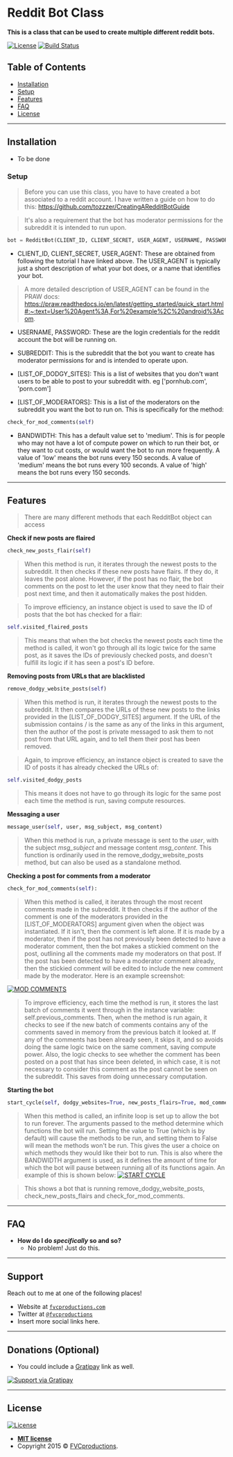 # Reddit Bot Class

**This is a class that can be used to create multiple different reddit bots.**

[![License](http://img.shields.io/:license-mit-blue.svg?style=flat-square)](http://badges.mit-license.org) 
[![Build Status](http://img.shields.io/travis/badges/badgerbadgerbadger.svg?style=flat-square)](https://travis-ci.org/badges/badgerbadgerbadger)

## Table of Contents 
- [Installation](#installation)
- [Setup](#setup)
- [Features](#features)
- [FAQ](#faq)
- [License](#license)


---

## Installation

- To be done


### Setup
> Before you can use this class, you have to have created a bot associated to a reddit account. I have written a guide on how to do this: https://github.com/tozzzer/CreatingARedditBotGuide 

> It's also a requirement that the bot has moderator permissions for the subreddit it is intended to run upon.

```python
bot = RedditBot(CLIENT_ID, CLIENT_SECRET, USER_AGENT, USERNAME, PASSWORD, SUBREDDIT, [LIST_OF_DODGY_SITES], [LIST_OF_MODERATORS], BANDWIDTH)
```
- CLIENT_ID, CLIENT_SECRET, USER_AGENT: These are obtained from following the tutorial I have linked above. The USER_AGENT is typically just a short description of what your bot does, or a name that identifies your bot. 

> A more detailed description of USER_AGENT can be found in the PRAW docs: https://praw.readthedocs.io/en/latest/getting_started/quick_start.html#:~:text=User%20Agent%3A,For%20example%2C%20android%3Acom.

- USERNAME, PASSWORD: These are the login credentials for the reddit account the bot will be running on.

- SUBREDDIT: This is the subreddit that the bot you want to create has moderator permissions for and is intended to operate upon. 

- [LIST_OF_DODGY_SITES]: This is a list of websites that you don't want users to be able to post to your subreddit with. eg ['pornhub.com', 'porn.com'] 

- [LIST_OF_MODERATORS]: This is a list of the moderators on the subreddit you want the bot to run on. This is specifically for the method: 
```python
check_for_mod_comments(self) 
```

- BANDWIDTH: This has a default value set to 'medium'. This is for people who may not have a lot of compute power on which to run their bot, or they want to cut costs, or would want the bot to run more frequently. A value of 'low' means the bot runs every 150 seconds. A value of 'medium' means the bot runs every 100 seconds. A value of 'high' means the bot runs every 150 seconds.

---

## Features
> There are many different methods that each RedditBot object can access

**Check if new posts are flaired**

```python
check_new_posts_flair(self) 
```
> When this method is run, it iterates through the newest posts to the subreddit. It then checks if these new posts have flairs. If they do, it leaves the post alone. However, if the post has no flair, the bot comments on the post to let the user know that they need to flair their post next time, and then it automatically makes the post hidden.

> To improve efficiency, an instance object is used to save the ID of posts that the bot has checked for a flair:

```python
self.visited_flaired_posts
```

> This means that when the bot checks the newest posts each time the method is called, it won't go through all its logic twice for the same post, as it saves the IDs of previously checked posts, and doesn't fulfill its logic if it has seen a post's ID before.

**Removing posts from URLs that are blacklisted**

```python
remove_dodgy_website_posts(self)
```
> When this method is run, it iterates through the newest posts to the subreddit. It then compares the URLs of these new posts to the links provided in the [LIST_OF_DODGY_SITES] argument. If the URL of the submission contains / is the same as any of the links in this argument, then the author of the post is private messaged to ask them to not post from that URL again, and to tell them their post has been removed.

> Again, to improve efficiency, an instance object is created to save the ID of posts it has already checked the URLs of:

```python
self.visited_dodgy_posts
```
> This means it does not have to go through its logic for the same post each time the method is run, saving compute resources.

**Messaging a user**

```python
message_user(self, user, msg_subject, msg_content)
```
> When this method is run, a private message is sent to the *user*, with the subject *msg_subject* and message content *msg_content*. This function is ordinarily used in the remove_dodgy_website_posts method, but can also be used as a standalone method.

**Checking a post for comments from a moderator**

```python
check_for_mod_comments(self):
```
> When this method is called, it iterates through the most recent comments made in the subreddit. It then checks if the author of the comment is one of the moderators provided in the [LIST_OF_MODERATORS] argument given when the object was instantiated. If it isn't, then the comment is left alone. If it is made by a moderator, then if the post has not previously been detected to have a moderator comment, then the bot makes a stickied comment on the post, outlining all the comments made my moderators on that post. If the post has been detected to have a moderator comment already, then the stickied comment will be edited to include the new comment made by the moderator. Here is an example screenshot:

[![MOD COMMENTS](https://snipboard.io/Kk4USo.jpg)]()

> To improve efficiency, each time the method is run, it stores the last batch of comments it went through in the instance variable: self.previous_comments. Then, when the method is run again, it checks to see if the new batch of comments contains any of the comments saved in memory from the previous batch it looked at. If any of the comments has been already seen, it skips it, and so avoids doing the same logic twice on the same comment, saving compute power.
> Also, the logic checks to see whether the comment has been posted on a post that has since been deleted, in which case, it is not necessary to consider this comment as the post cannot be seen on the subreddit. This saves from doing unnecessary computation.

**Starting the bot**

```python
start_cycle(self, dodgy_websites=True, new_posts_flairs=True, mod_comments=True)
```
> When this method is called, an infinite loop is set up to allow the bot to run forever. The arguments passed to the method determine which functions the bot will run. Setting the value to True (which is by default) will cause the methods to be run, and setting them to False will mean the methods won't be run. This gives the user a choice on which methods they would like their bot to run. This is also where the BANDWIDTH argument is used, as it defines the amount of time for which the bot will pause between running all of its functions again. An example of this is shown below: 
[![START CYCLE](https://snipboard.io/kgpw2t.jpg)]()

> This shows a bot that is running remove_dodgy_website_posts, check_new_posts_flairs and check_for_mod_comments.

---

## FAQ

- **How do I do *specifically* so and so?**
    - No problem! Just do this.

---

## Support

Reach out to me at one of the following places!

- Website at <a href="http://fvcproductions.com" target="_blank">`fvcproductions.com`</a>
- Twitter at <a href="http://twitter.com/fvcproductions" target="_blank">`@fvcproductions`</a>
- Insert more social links here.

---

## Donations (Optional)

- You could include a <a href="https://cdn.rawgit.com/gratipay/gratipay-badge/2.3.0/dist/gratipay.png" target="_blank">Gratipay</a> link as well.

[![Support via Gratipay](https://cdn.rawgit.com/gratipay/gratipay-badge/2.3.0/dist/gratipay.png)](https://gratipay.com/fvcproductions/)


---

## License

[![License](http://img.shields.io/:license-mit-blue.svg?style=flat-square)](http://badges.mit-license.org)

- **[MIT license](http://opensource.org/licenses/mit-license.php)**
- Copyright 2015 © <a href="http://fvcproductions.com" target="_blank">FVCproductions</a>.
